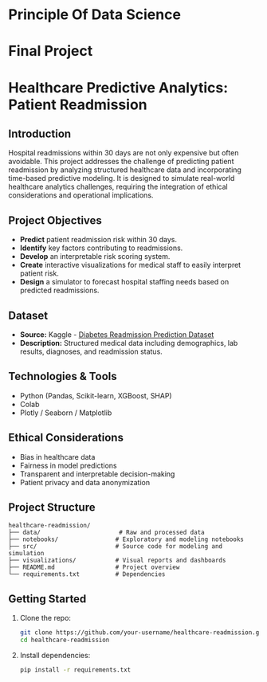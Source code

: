 # Principle Of Data Science 
# Final Project 

# Healthcare Predictive Analytics: Patient Readmission

##  Introduction

Hospital readmissions within 30 days are not only expensive but often avoidable. This project addresses the challenge of predicting patient readmission by analyzing structured healthcare data and incorporating time-based predictive modeling. It is designed to simulate real-world healthcare analytics challenges, requiring the integration of ethical considerations and operational implications.

##  Project Objectives

*  **Predict** patient readmission risk within 30 days.
* **Identify** key factors contributing to readmissions.
*  **Develop** an interpretable risk scoring system.
*  **Create** interactive visualizations for medical staff to easily interpret patient risk.
* **Design** a simulator to forecast hospital staffing needs based on predicted readmissions.

## Dataset

* **Source:** Kaggle - [Diabetes Readmission Prediction Dataset](https://www.kaggle.com/c/1056lab-diabetes-readmission-prediction/data?select=train.csv)
* **Description:** Structured medical data including demographics, lab results, diagnoses, and readmission status.

##  Technologies & Tools

* Python (Pandas, Scikit-learn, XGBoost, SHAP)
* Colab
* Plotly / Seaborn / Matplotlib

## Ethical Considerations

* Bias in healthcare data
* Fairness in model predictions
* Transparent and interpretable decision-making
* Patient privacy and data anonymization

## Project Structure

```
healthcare-readmission/
├── data/                      # Raw and processed data
├── notebooks/                # Exploratory and modeling notebooks
├── src/                      # Source code for modeling and simulation
├── visualizations/           # Visual reports and dashboards
├── README.md                 # Project overview
└── requirements.txt          # Dependencies
```

## Getting Started

1. Clone the repo:

   ```bash
   git clone https://github.com/your-username/healthcare-readmission.git
   cd healthcare-readmission
   ```

2. Install dependencies:

   ```bash
   pip install -r requirements.txt
   ```
